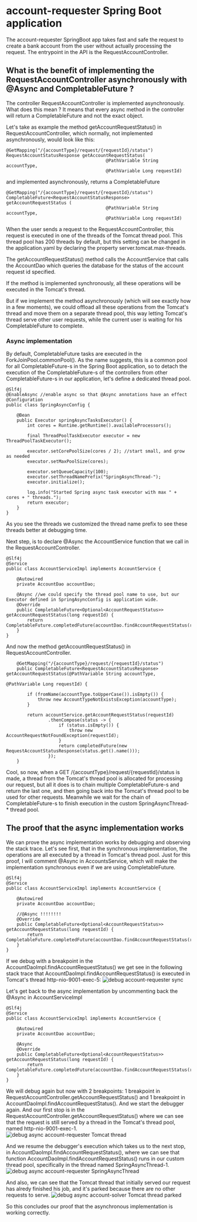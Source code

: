 # account-requester Spring Boot application
The account-requester SpringBoot app takes fast and safe the request to create a bank account from the user without actually processing the request. The entrypoint in the API is the RequestAccountController.

## What is the benefit of implementing the RequestAccountController asynchronously with @Async and CompletableFuture ?

The controller RequestAccountController is implemented asynchronously. What does this mean ? It means that every async method in the controller will return a CompletableFuture and not the exact object.

Let's take as example the method getAccountRequestStatus() in RequestAccountController, which normally, not implemented asynchronously, would look like this:
```
@GetMapping("/{accountType}/request/{requestId}/status")
RequestAccountStatusResponse getAccountRequestStatus(
                                      @PathVariable String accountType, 
                                      @PathVariable Long requestId) 
```
and implemented asynchronously, returns a CompletableFuture
```
@GetMapping("/{accountType}/request/{requestId}/status")
CompletableFuture<RequestAccountStatusResponse> getAccountRequestStatus ( 
                                      @PathVariable String accountType, 
                                      @PathVariable Long requestId) 
```

When the user sends a request to the RequestAccountController, this request is executed in one of the threads of the Tomcat thread pool.
This thread pool has 200 threads by default, but this setting can be changed in the application.yaml by declaring the property server.tomcat.max-threads.

The getAccountRequestStatus() method calls the AccountService that calls the AccountDao which queries the database for the status of the account request id specified.

If the method is implemented synchronously, all these operations will be executed in the Tomcat's thread.

But if we implement the method asynchronously (which will see exactly how in a few moments), we could offload all these operations from the Tomcat's thread and move them on a separate thread pool, this way letting Tomcat's thread serve other user requests, while the current user is waiting for his CompletableFuture to complete.

### Async implementation 
By default, CompletableFuture tasks are executed in the ForkJoinPool.commonPool(). As the name suggests, this is a common pool for all CompletableFuture-s in the Spring Boot application, so to detach the execution of the CompletableFuture-s of the controllers from other CompletableFuture-s in our application, let's define a dedicated thread pool.
```
@Slf4j
@EnableAsync //enable async so that @Async annotations have an effect
@Configuration
public class SpringAsyncConfig {

    @Bean
    public Executor springAsyncTasksExecutor() {
        int cores = Runtime.getRuntime().availableProcessors();

        final ThreadPoolTaskExecutor executor = new ThreadPoolTaskExecutor();
        
        executor.setCorePoolSize(cores / 2); //start small, and grow as needed
        executor.setMaxPoolSize(cores); 
        
        executor.setQueueCapacity(100);
        executor.setThreadNamePrefix("SpringAsyncThread-");
        executor.initialize();

        log.info("Started Spring async task executor with max " + cores + " threads.");
        return executor;
    }
}
```
As you see the threads we customized the thread name prefix to see these threads better at debugging time.

Next step, is to declare @Async the AccountService function that we call in the RequestAccountController.
```
@Slf4j
@Service
public class AccountServiceImpl implements AccountService {

    @Autowired
    private AccountDao accountDao;

    @Async //we could specify the thread pool name to use, but our Executor defined in SpringAsyncConfig is application wide.
    @Override
    public CompletableFuture<Optional<AccountRequestStatus>> getAccountRequestStatus(long requestId) {
        return CompletableFuture.completedFuture(accountDao.findAccountRequestStatus(requestId));
    }
}
```

And now the method getAccountRequestStatus() in RequestAccountController.
```
    @GetMapping("/{accountType}/request/{requestId}/status")
    public CompletableFuture<RequestAccountStatusResponse> getAccountRequestStatus(@PathVariable String accountType,
                                                                                   @PathVariable Long requestId) {

        if (fromName(accountType.toUpperCase()).isEmpty()) {
            throw new AccountTypeNotExistsException(accountType);
        }

        return accountService.getAccountRequestStatus(requestId)
                .thenCompose(status -> {
                    if (status.isEmpty()) {
                        throw new AccountRequestNotFoundException(requestId);
                    }
                    return completedFuture(new RequestAccountStatusResponse(status.get().name()));
                });
    }
```

Cool, so now, when a GET /{accountType}/request/{requestId}/status is made, a thread from the Tomcat's thread pool is allocated for processing our request, but all it does is to chain multiple CompletableFuture-s and return the last one, and then going back into the Tomcat's thread pool to be used for other requests. Meanwhile we wait for the chain of CompletableFuture-s to finish execution in the custom SpringAsyncThread-* thread pool.

## The proof that the async implementation works
We can prove the async implementation works by debugging and observing the stack trace.
Let's see first, that in the synchronous implementation, the operations are all executed by a thread in Tomcat's thread pool.
Just for this proof, I will comment @Async in AccountsService, which will make the implementation synchronous even if we are using CompletableFuture.
```
@Slf4j
@Service
public class AccountServiceImpl implements AccountService {

    @Autowired
    private AccountDao accountDao;

    //@Async !!!!!!!!
    @Override
    public CompletableFuture<Optional<AccountRequestStatus>> getAccountRequestStatus(long requestId) {
        return CompletableFuture.completedFuture(accountDao.findAccountRequestStatus(requestId));
    }
}
```
If we debug with a breakpoint in the AccountDaoImpl.findAccountRequestStatus() we get see in the following stack trace that AccountDaoImpl.findAccountRequestStatus() is executed in Tomcat's thread http-nio-9001-exec-5:
![debug account-requester sync](docs/images/debug_account-requester_sync.png)


Let's get back to the async implementation by uncommenting back the @Async in AccountServiceImpl
```
@Slf4j
@Service
public class AccountServiceImpl implements AccountService {

    @Autowired
    private AccountDao accountDao;

    @Async
    @Override
    public CompletableFuture<Optional<AccountRequestStatus>> getAccountRequestStatus(long requestId) {
        return CompletableFuture.completedFuture(accountDao.findAccountRequestStatus(requestId));
    }
}
```
We will debug again but now with 2 breakpoints: 1 breakpoint in RequestAccountController.getAccountRequestStatus() and 1 breakpoint in AccountDaoImpl.findAccountRequestStatus().
And we start the debugger again. And our first stop is in the RequestAccountController.getAccountRequestStatus() where we can see that the request is still served by a thread in the Tomcat's thread pool, named http-nio-9001-exec-1.
![debug async account-requester Tomcat thread](docs/images/debug_async_account-requester_Tomcat_thread.png)

And we resume the debugger's execution which takes us to the next stop, in AccountDaoImpl.findAccountRequestStatus(), where we can see that function AccountDaoImpl.findAccountRequestStatus() runs in our custom thread pool, specifically in the thread named SpringAsyncThread-1.
![debug async account-requester SpringAsyncThread](docs/images/debug_async_account-requester_SpringAsyncThread.png)

And also, we can see that the Tomcat thread that initially served our request has alredy finished his job, and it's parked because there are no other requests to serve.
![debug async account-solver Tomcat thread parked](docs/images/debug_async_account-solver_Tomcat_thread_parked.png)

So this concludes our proof that the asynchronous implementation is working correctly.